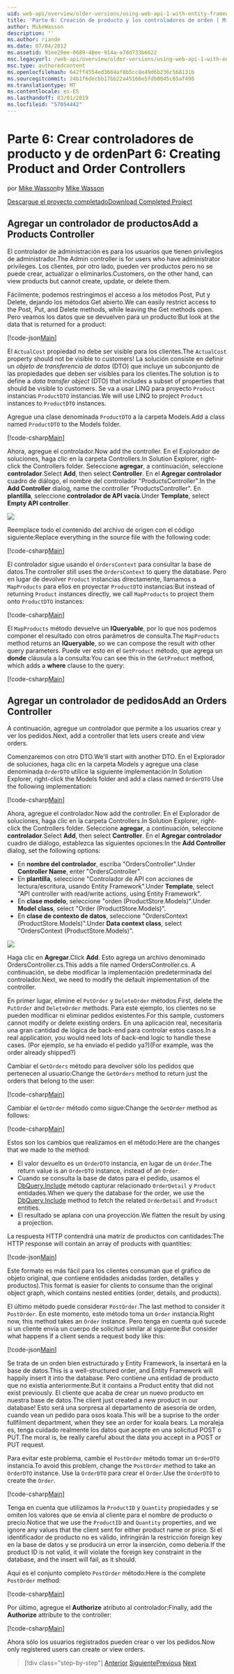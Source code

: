 ```yaml
---
uid: web-api/overview/older-versions/using-web-api-1-with-entity-framework-5/using-web-api-with-entity-framework-part-6
title: 'Parte 6: Creación de producto y los controladores de orden | Microsoft Docs'
author: MikeWasson
description: ''
ms.author: riande
ms.date: 07/04/2012
ms.assetid: 91ee29ee-0689-40ee-914a-e7dd733b6622
msc.legacyurl: /web-api/overview/older-versions/using-web-api-1-with-entity-framework-5/using-web-api-with-entity-framework-part-6
msc.type: authoredcontent
ms.openlocfilehash: 642ff4554ed3664af0b5cc8e49d6b236c568131b
ms.sourcegitcommit: 24b1f6decbb17bb22a45166e5fdb0845c65af498
ms.translationtype: MT
ms.contentlocale: es-ES
ms.lasthandoff: 03/01/2019
ms.locfileid: "57054442"
---
```

<a name="part-6-creating-product-and-order-controllers"></a><span data-ttu-id="713b2-102">Parte 6: Crear controladores de producto y de orden</span><span class="sxs-lookup"><span data-stu-id="713b2-102">Part 6: Creating Product and Order Controllers</span></span>
====================
<span data-ttu-id="713b2-103">por [Mike Wasson](https://github.com/MikeWasson)</span><span class="sxs-lookup"><span data-stu-id="713b2-103">by [Mike Wasson](https://github.com/MikeWasson)</span></span>

[<span data-ttu-id="713b2-104">Descargue el proyecto completado</span><span class="sxs-lookup"><span data-stu-id="713b2-104">Download Completed Project</span></span>](http://code.msdn.microsoft.com/ASP-NET-Web-API-with-afa30545)

## <a name="add-a-products-controller"></a><span data-ttu-id="713b2-105">Agregar un controlador de productos</span><span class="sxs-lookup"><span data-stu-id="713b2-105">Add a Products Controller</span></span>

<span data-ttu-id="713b2-106">El controlador de administración es para los usuarios que tienen privilegios de administrador.</span><span class="sxs-lookup"><span data-stu-id="713b2-106">The Admin controller is for users who have administrator privileges.</span></span> <span data-ttu-id="713b2-107">Los clientes, por otro lado, pueden ver productos pero no se puede crear, actualizar o eliminarlos.</span><span class="sxs-lookup"><span data-stu-id="713b2-107">Customers, on the other hand, can view products but cannot create, update, or delete them.</span></span>

<span data-ttu-id="713b2-108">Fácilmente, podemos restringimos el acceso a los métodos Post, Put y Delete, dejando los métodos Get abierto.</span><span class="sxs-lookup"><span data-stu-id="713b2-108">We can easily restrict access to the Post, Put, and Delete methods, while leaving the Get methods open.</span></span> <span data-ttu-id="713b2-109">Pero veamos los datos que se devuelven para un producto:</span><span class="sxs-lookup"><span data-stu-id="713b2-109">But look at the data that is returned for a product:</span></span>

[!code-json[Main](using-web-api-with-entity-framework-part-6/samples/sample1.json?highlight=1)]

<span data-ttu-id="713b2-110">El `ActualCost` propiedad no debe ser visible para los clientes.</span><span class="sxs-lookup"><span data-stu-id="713b2-110">The `ActualCost` property should not be visible to customers!</span></span> <span data-ttu-id="713b2-111">La solución consiste en definir un *objeto de transferencia de datos* (DTO) que incluye un subconjunto de las propiedades que deben ser visibles para los clientes.</span><span class="sxs-lookup"><span data-stu-id="713b2-111">The solution is to define a *data transfer object* (DTO) that includes a subset of properties that should be visible to customers.</span></span> <span data-ttu-id="713b2-112">Se va a usar LINQ para proyecto `Product` instancias `ProductDTO` instancias.</span><span class="sxs-lookup"><span data-stu-id="713b2-112">We will use LINQ to project `Product` instances to `ProductDTO` instances.</span></span>

<span data-ttu-id="713b2-113">Agregue una clase denominada `ProductDTO` a la carpeta Models.</span><span class="sxs-lookup"><span data-stu-id="713b2-113">Add a class named `ProductDTO` to the Models folder.</span></span>

[!code-csharp[Main](using-web-api-with-entity-framework-part-6/samples/sample2.cs)]

<span data-ttu-id="713b2-114">Ahora, agregue el controlador.</span><span class="sxs-lookup"><span data-stu-id="713b2-114">Now add the controller.</span></span> <span data-ttu-id="713b2-115">En el Explorador de soluciones, haga clic en la carpeta Controllers.</span><span class="sxs-lookup"><span data-stu-id="713b2-115">In Solution Explorer, right-click the Controllers folder.</span></span> <span data-ttu-id="713b2-116">Seleccione **agregar**, a continuación, seleccione **controlador**.</span><span class="sxs-lookup"><span data-stu-id="713b2-116">Select **Add**, then select **Controller**.</span></span> <span data-ttu-id="713b2-117">En el **Agregar controlador** cuadro de diálogo, el nombre del controlador &quot;ProductsController&quot;.</span><span class="sxs-lookup"><span data-stu-id="713b2-117">In the **Add Controller** dialog, name the controller &quot;ProductsController&quot;.</span></span> <span data-ttu-id="713b2-118">En **plantilla**, seleccione **controlador de API vacía**.</span><span class="sxs-lookup"><span data-stu-id="713b2-118">Under **Template**, select **Empty API controller**.</span></span>

![](using-web-api-with-entity-framework-part-6/_static/image1.png)

<span data-ttu-id="713b2-119">Reemplace todo el contenido del archivo de origen con el código siguiente:</span><span class="sxs-lookup"><span data-stu-id="713b2-119">Replace everything in the source file with the following code:</span></span>

[!code-csharp[Main](using-web-api-with-entity-framework-part-6/samples/sample3.cs)]

<span data-ttu-id="713b2-120">El controlador sigue usando el `OrdersContext` para consultar la base de datos.</span><span class="sxs-lookup"><span data-stu-id="713b2-120">The controller still uses the `OrdersContext` to query the database.</span></span> <span data-ttu-id="713b2-121">Pero en lugar de devolver `Product` instancias directamente, llamamos a `MapProducts` para ellos en proyectar `ProductDTO` instancias:</span><span class="sxs-lookup"><span data-stu-id="713b2-121">But instead of returning `Product` instances directly, we call `MapProducts` to project them onto `ProductDTO` instances:</span></span>

[!code-csharp[Main](using-web-api-with-entity-framework-part-6/samples/sample4.cs?highlight=1)]

<span data-ttu-id="713b2-122">El `MapProducts` método devuelve un **IQueryable**, por lo que nos podemos componer el resultado con otros parámetros de consulta.</span><span class="sxs-lookup"><span data-stu-id="713b2-122">The `MapProducts` method returns an **IQueryable**, so we can compose the result with other query parameters.</span></span> <span data-ttu-id="713b2-123">Puede ver esto en el `GetProduct` método, que agrega un **donde** cláusula a la consulta:</span><span class="sxs-lookup"><span data-stu-id="713b2-123">You can see this in the `GetProduct` method, which adds a **where** clause to the query:</span></span>

[!code-csharp[Main](using-web-api-with-entity-framework-part-6/samples/sample5.cs?highlight=2)]

## <a name="add-an-orders-controller"></a><span data-ttu-id="713b2-124">Agregar un controlador de pedidos</span><span class="sxs-lookup"><span data-stu-id="713b2-124">Add an Orders Controller</span></span>

<span data-ttu-id="713b2-125">A continuación, agregue un controlador que permite a los usuarios crear y ver los pedidos.</span><span class="sxs-lookup"><span data-stu-id="713b2-125">Next, add a controller that lets users create and view orders.</span></span>

<span data-ttu-id="713b2-126">Comenzaremos con otro DTO.</span><span class="sxs-lookup"><span data-stu-id="713b2-126">We'll start with another DTO.</span></span> <span data-ttu-id="713b2-127">En el Explorador de soluciones, haga clic en la carpeta Models y agregue una clase denominada `OrderDTO` utilice la siguiente implementación:</span><span class="sxs-lookup"><span data-stu-id="713b2-127">In Solution Explorer, right-click the Models folder and add a class named `OrderDTO` Use the following implementation:</span></span>

[!code-csharp[Main](using-web-api-with-entity-framework-part-6/samples/sample6.cs)]

<span data-ttu-id="713b2-128">Ahora, agregue el controlador.</span><span class="sxs-lookup"><span data-stu-id="713b2-128">Now add the controller.</span></span> <span data-ttu-id="713b2-129">En el Explorador de soluciones, haga clic en la carpeta Controllers.</span><span class="sxs-lookup"><span data-stu-id="713b2-129">In Solution Explorer, right-click the Controllers folder.</span></span> <span data-ttu-id="713b2-130">Seleccione **agregar**, a continuación, seleccione **controlador**.</span><span class="sxs-lookup"><span data-stu-id="713b2-130">Select **Add**, then select **Controller**.</span></span> <span data-ttu-id="713b2-131">En el **Agregar controlador** cuadro de diálogo, establezca las siguientes opciones:</span><span class="sxs-lookup"><span data-stu-id="713b2-131">In the **Add Controller** dialog, set the following options:</span></span>

- <span data-ttu-id="713b2-132">En **nombre del controlador**, escriba "OrdersController".</span><span class="sxs-lookup"><span data-stu-id="713b2-132">Under **Controller Name**, enter "OrdersController".</span></span>
- <span data-ttu-id="713b2-133">En **plantilla**, seleccione "Controlador de API con acciones de lectura/escritura, usando Entity Framework".</span><span class="sxs-lookup"><span data-stu-id="713b2-133">Under **Template**, select "API controller with read/write actions, using Entity Framework".</span></span>
- <span data-ttu-id="713b2-134">En **clase modelo**, seleccione &quot;orden (ProductStore.Models)&quot;.</span><span class="sxs-lookup"><span data-stu-id="713b2-134">Under **Model class**, select &quot;Order (ProductStore.Models)&quot;.</span></span>
- <span data-ttu-id="713b2-135">En **clase de contexto de datos**, seleccione &quot;OrdersContext (ProductStore.Models)&quot;.</span><span class="sxs-lookup"><span data-stu-id="713b2-135">Under **Data context class**, select &quot;OrdersContext (ProductStore.Models)&quot;.</span></span>

![](using-web-api-with-entity-framework-part-6/_static/image2.png)

<span data-ttu-id="713b2-136">Haga clic en **Agregar**.</span><span class="sxs-lookup"><span data-stu-id="713b2-136">Click **Add**.</span></span> <span data-ttu-id="713b2-137">Esto agrega un archivo denominado OrdersController.cs.</span><span class="sxs-lookup"><span data-stu-id="713b2-137">This adds a file named OrdersController.cs.</span></span> <span data-ttu-id="713b2-138">A continuación, se debe modificar la implementación predeterminada del controlador.</span><span class="sxs-lookup"><span data-stu-id="713b2-138">Next, we need to modify the default implementation of the controller.</span></span>

<span data-ttu-id="713b2-139">En primer lugar, elimine el `PutOrder` y `DeleteOrder` métodos.</span><span class="sxs-lookup"><span data-stu-id="713b2-139">First, delete the `PutOrder` and `DeleteOrder` methods.</span></span> <span data-ttu-id="713b2-140">Para este ejemplo, los clientes no se pueden modificar ni eliminar pedidos existentes.</span><span class="sxs-lookup"><span data-stu-id="713b2-140">For this sample, customers cannot modify or delete existing orders.</span></span> <span data-ttu-id="713b2-141">En una aplicación real, necesitaría una gran cantidad de lógica de back-end para controlar estos casos.</span><span class="sxs-lookup"><span data-stu-id="713b2-141">In a real application, you would need lots of back-end logic to handle these cases.</span></span> <span data-ttu-id="713b2-142">(Por ejemplo, se ha enviado el pedido ya?)</span><span class="sxs-lookup"><span data-stu-id="713b2-142">(For example, was the order already shipped?)</span></span>

<span data-ttu-id="713b2-143">Cambiar el `GetOrders` método para devolver sólo los pedidos que pertenecen al usuario:</span><span class="sxs-lookup"><span data-stu-id="713b2-143">Change the `GetOrders` method to return just the orders that belong to the user:</span></span>

[!code-csharp[Main](using-web-api-with-entity-framework-part-6/samples/sample7.cs)]

<span data-ttu-id="713b2-144">Cambiar el `GetOrder` método como sigue:</span><span class="sxs-lookup"><span data-stu-id="713b2-144">Change the `GetOrder` method as follows:</span></span>

[!code-csharp[Main](using-web-api-with-entity-framework-part-6/samples/sample8.cs)]

<span data-ttu-id="713b2-145">Estos son los cambios que realizamos en el método:</span><span class="sxs-lookup"><span data-stu-id="713b2-145">Here are the changes that we made to the method:</span></span>

- <span data-ttu-id="713b2-146">El valor devuelto es un `OrderDTO` instancia, en lugar de un `Order`.</span><span class="sxs-lookup"><span data-stu-id="713b2-146">The return value is an `OrderDTO` instance, instead of an `Order`.</span></span>
- <span data-ttu-id="713b2-147">Cuando se consulta la base de datos para el pedido, usamos el [DbQuery.Include](https://msdn.microsoft.com/library/gg696395) método capturar relacionado `OrderDetail` y `Product` entidades.</span><span class="sxs-lookup"><span data-stu-id="713b2-147">When we query the database for the order, we use the [DbQuery.Include](https://msdn.microsoft.com/library/gg696395) method to fetch the related `OrderDetail` and `Product` entities.</span></span>
- <span data-ttu-id="713b2-148">El resultado se aplana con una proyección.</span><span class="sxs-lookup"><span data-stu-id="713b2-148">We flatten the result by using a projection.</span></span>

<span data-ttu-id="713b2-149">La respuesta HTTP contendrá una matriz de productos con cantidades:</span><span class="sxs-lookup"><span data-stu-id="713b2-149">The HTTP response will contain an array of products with quantities:</span></span>

[!code-json[Main](using-web-api-with-entity-framework-part-6/samples/sample9.json)]

<span data-ttu-id="713b2-150">Este formato es más fácil para los clientes consuman que el gráfico de objeto original, que contiene entidades anidadas (orden, detalles y productos).</span><span class="sxs-lookup"><span data-stu-id="713b2-150">This format is easier for clients to consume than the original object graph, which contains nested entities (order, details, and products).</span></span>

<span data-ttu-id="713b2-151">El último método puede considerar `PostOrder`.</span><span class="sxs-lookup"><span data-stu-id="713b2-151">The last method to consider it `PostOrder`.</span></span> <span data-ttu-id="713b2-152">En este momento, este método toma un `Order` instancia.</span><span class="sxs-lookup"><span data-stu-id="713b2-152">Right now, this method takes an `Order` instance.</span></span> <span data-ttu-id="713b2-153">Pero tenga en cuenta qué sucede si un cliente envía un cuerpo de solicitud similar al siguiente:</span><span class="sxs-lookup"><span data-stu-id="713b2-153">But consider what happens if a client sends a request body like this:</span></span>

[!code-json[Main](using-web-api-with-entity-framework-part-6/samples/sample10.json)]

<span data-ttu-id="713b2-154">Se trata de un orden bien estructurado y Entity Framework, la insertará en la base de datos.</span><span class="sxs-lookup"><span data-stu-id="713b2-154">This is a well-structured order, and Entity Framework will happily insert it into the database.</span></span> <span data-ttu-id="713b2-155">Pero contiene una entidad de producto que no existía anteriormente.</span><span class="sxs-lookup"><span data-stu-id="713b2-155">But it contains a Product entity that did not exist previously.</span></span> <span data-ttu-id="713b2-156">El cliente que acaba de crear un nuevo producto en nuestra base de datos.</span><span class="sxs-lookup"><span data-stu-id="713b2-156">The client just created a new product in our database!</span></span> <span data-ttu-id="713b2-157">Esto será una sorpresa al departamento de asesoría de orden, cuando vean un pedido para osos koala.</span><span class="sxs-lookup"><span data-stu-id="713b2-157">This will be a suprise to the order fullfilment department, when they see an order for koala bears.</span></span> <span data-ttu-id="713b2-158">La moraleja es, tenga cuidado realmente los datos que acepte en una solicitud POST o PUT.</span><span class="sxs-lookup"><span data-stu-id="713b2-158">The moral is, be really careful about the data you accept in a POST or PUT request.</span></span>

<span data-ttu-id="713b2-159">Para evitar este problema, cambie el `PostOrder` método tomar un `OrderDTO` instancia.</span><span class="sxs-lookup"><span data-stu-id="713b2-159">To avoid this problem, change the `PostOrder` method to take an `OrderDTO` instance.</span></span> <span data-ttu-id="713b2-160">Use la `OrderDTO` para crear el `Order`.</span><span class="sxs-lookup"><span data-stu-id="713b2-160">Use the `OrderDTO` to create the `Order`.</span></span>

[!code-csharp[Main](using-web-api-with-entity-framework-part-6/samples/sample11.cs)]

<span data-ttu-id="713b2-161">Tenga en cuenta que utilizamos la `ProductID` y `Quantity` propiedades y se omiten los valores que se envía al cliente para el nombre de producto o precio.</span><span class="sxs-lookup"><span data-stu-id="713b2-161">Notice that we use the `ProductID` and `Quantity` properties, and we ignore any values that the client sent for either product name or price.</span></span> <span data-ttu-id="713b2-162">Si el identificador de producto no es válido, infringirán la restricción foreign key en la base de datos y se producirá un error la inserción, como debería.</span><span class="sxs-lookup"><span data-stu-id="713b2-162">If the product ID is not valid, it will violate the foreign key constraint in the database, and the insert will fail, as it should.</span></span>

<span data-ttu-id="713b2-163">Aquí es el conjunto completo `PostOrder` método:</span><span class="sxs-lookup"><span data-stu-id="713b2-163">Here is the complete `PostOrder` method:</span></span>

[!code-csharp[Main](using-web-api-with-entity-framework-part-6/samples/sample12.cs)]

<span data-ttu-id="713b2-164">Por último, agregue el **Authorize** atributo al controlador:</span><span class="sxs-lookup"><span data-stu-id="713b2-164">Finally, add the **Authorize** attribute to the controller:</span></span>

[!code-csharp[Main](using-web-api-with-entity-framework-part-6/samples/sample13.cs)]

<span data-ttu-id="713b2-165">Ahora sólo los usuarios registrados pueden crear o ver los pedidos.</span><span class="sxs-lookup"><span data-stu-id="713b2-165">Now only registered users can create or view orders.</span></span>

> [!div class="step-by-step"]
> <span data-ttu-id="713b2-166">[Anterior](using-web-api-with-entity-framework-part-5.md)
> [Siguiente](using-web-api-with-entity-framework-part-7.md)</span><span class="sxs-lookup"><span data-stu-id="713b2-166">[Previous](using-web-api-with-entity-framework-part-5.md)
[Next](using-web-api-with-entity-framework-part-7.md)</span></span>
